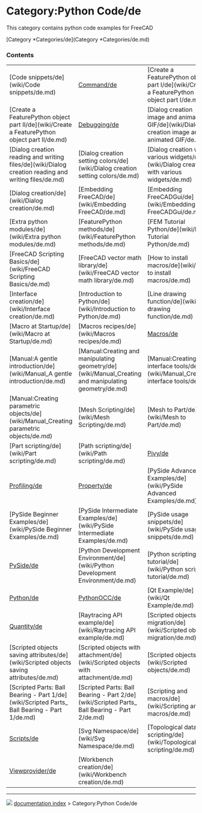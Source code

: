# Category:Python Code/de
This category contains python code examples for FreeCAD

[Category   *Categories/de](Category   *Categories/de.md)

### Contents

|     |     |     |
| --- | --- | --- |
| [Code snippets/de](wiki/Code snippets/de.md) | [Command/de](wiki/Command/de.md) | [Create a FeaturePython object part I/de](wiki/Create a FeaturePython object part I/de.md) |
| [Create a FeaturePython object part II/de](wiki/Create a FeaturePython object part II/de.md) | [Debugging/de](wiki/Debugging/de.md) | [Dialog creation image and animated GIF/de](wiki/Dialog creation image and animated GIF/de.md) |
| [Dialog creation reading and writing files/de](wiki/Dialog creation reading and writing files/de.md) | [Dialog creation setting colors/de](wiki/Dialog creation setting colors/de.md) | [Dialog creation with various widgets/de](wiki/Dialog creation with various widgets/de.md) |
| [Dialog creation/de](wiki/Dialog creation/de.md) | [Embedding FreeCAD/de](wiki/Embedding FreeCAD/de.md) | [Embedding FreeCADGui/de](wiki/Embedding FreeCADGui/de.md) |
| [Extra python modules/de](wiki/Extra python modules/de.md) | [FeaturePython methods/de](wiki/FeaturePython methods/de.md) | [FEM Tutorial Python/de](wiki/FEM Tutorial Python/de.md) |
| [FreeCAD Scripting Basics/de](wiki/FreeCAD Scripting Basics/de.md) | [FreeCAD vector math library/de](wiki/FreeCAD vector math library/de.md) | [How to install macros/de](wiki/How to install macros/de.md) |
| [Interface creation/de](wiki/Interface creation/de.md) | [Introduction to Python/de](wiki/Introduction to Python/de.md) | [Line drawing function/de](wiki/Line drawing function/de.md) |
| [Macro at Startup/de](wiki/Macro at Startup/de.md) | [Macros recipes/de](wiki/Macros recipes/de.md) | [Macros/de](wiki/Macros/de.md) |
| [Manual:A gentle introduction/de](wiki/Manual_A gentle introduction/de.md) | [Manual:Creating and manipulating geometry/de](wiki/Manual_Creating and manipulating geometry/de.md) | [Manual:Creating interface tools/de](wiki/Manual_Creating interface tools/de.md) |
| [Manual:Creating parametric objects/de](wiki/Manual_Creating parametric objects/de.md) | [Mesh Scripting/de](wiki/Mesh Scripting/de.md) | [Mesh to Part/de](wiki/Mesh to Part/de.md) |
| [Part scripting/de](wiki/Part scripting/de.md) | [Path scripting/de](wiki/Path scripting/de.md) | [Pivy/de](wiki/Pivy/de.md) |
| [Profiling/de](wiki/Profiling/de.md) | [Property/de](wiki/Property/de.md) | [PySide Advanced Examples/de](wiki/PySide Advanced Examples/de.md) |
| [PySide Beginner Examples/de](wiki/PySide Beginner Examples/de.md) | [PySide Intermediate Examples/de](wiki/PySide Intermediate Examples/de.md) | [PySide usage snippets/de](wiki/PySide usage snippets/de.md) |
| [PySide/de](wiki/PySide/de.md) | [Python Development Environment/de](wiki/Python Development Environment/de.md) | [Python scripting tutorial/de](wiki/Python scripting tutorial/de.md) |
| [Python/de](wiki/Python/de.md) | [PythonOCC/de](wiki/PythonOCC/de.md) | [Qt Example/de](wiki/Qt Example/de.md) |
| [Quantity/de](wiki/Quantity/de.md) | [Raytracing API example/de](wiki/Raytracing API example/de.md) | [Scripted objects migration/de](wiki/Scripted objects migration/de.md) |
| [Scripted objects saving attributes/de](wiki/Scripted objects saving attributes/de.md) | [Scripted objects with attachment/de](wiki/Scripted objects with attachment/de.md) | [Scripted objects/de](wiki/Scripted objects/de.md) |
| [Scripted Parts: Ball Bearing - Part 1/de](wiki/Scripted Parts_ Ball Bearing - Part 1/de.md) | [Scripted Parts: Ball Bearing - Part 2/de](wiki/Scripted Parts_ Ball Bearing - Part 2/de.md) | [Scripting and macros/de](wiki/Scripting and macros/de.md) |
| [Scripts/de](wiki/Scripts/de.md) | [Svg Namespace/de](wiki/Svg Namespace/de.md) | [Topological data scripting/de](wiki/Topological data scripting/de.md) |
| [Viewprovider/de](wiki/Viewprovider/de.md) | [Workbench creation/de](wiki/Workbench creation/de.md) |



---
![](images/Right_arrow.png) [documentation index](../README.md) > Category:Python Code/de
